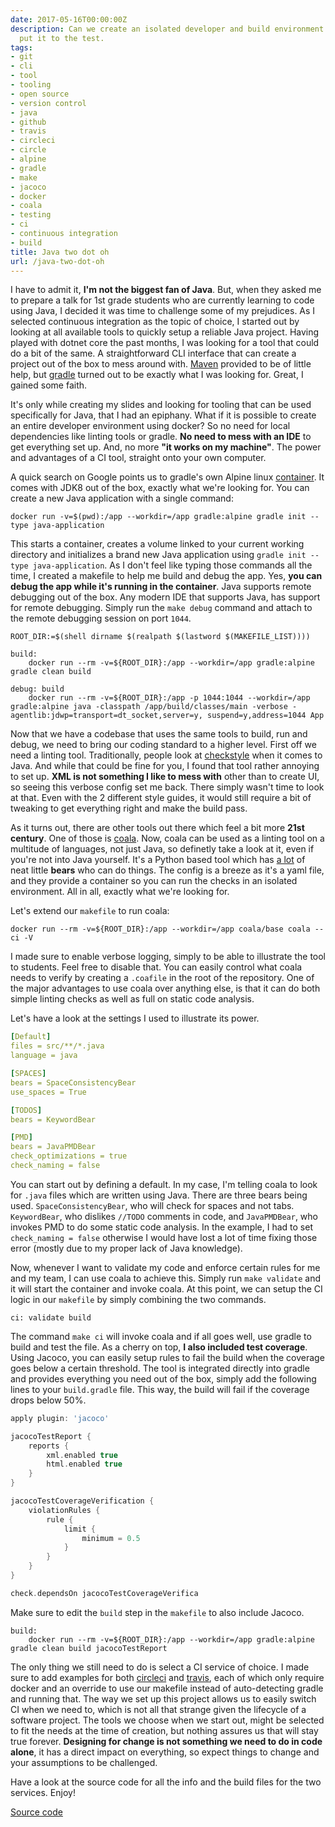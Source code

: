 ```yaml
---
date: 2017-05-16T00:00:00Z
description: Can we create an isolated developer and build environment for Java? I
  put it to the test.
tags:
- git
- cli
- tool
- tooling
- open source
- version control
- java
- github
- travis
- circleci
- circle
- alpine
- gradle
- make
- jacoco
- docker
- coala
- testing
- ci
- continuous integration
- build
title: Java two dot oh
url: /java-two-dot-oh
---
```


I have to admit it, **I'm not the biggest fan of Java**. But, when they asked me to prepare a talk for 1st grade students who are currently learning to code using Java, I decided it was time to challenge some of my prejudices. As I selected continuous integration as the topic of choice, I started out by looking at all available tools to quickly setup a reliable Java project. Having played with dotnet core the past months, I was looking for a tool that could do a bit of the same. A straightforward CLI interface that can create a project out of the box to mess around with. <a href="https://maven.apache.org/" target="_blank">Maven</a> provided to be of little help, but <a href="https://gradle.org/" target="_blank">gradle</a> turned out to be exactly what I was looking for. Great, I gained some faith.

It's only while creating my slides and looking for tooling that can be used specifically for Java, that I had an epiphany. What if it is possible to create an entire developer environment using docker? So no need for local dependencies like linting tools or gradle. **No need to mess with an IDE** to get everything set up. And, no more **"it works on my machine"**. The power and advantages of a CI tool, straight onto your own computer.

A quick search on Google points us to gradle's own Alpine linux <a href="https://hub.docker.com/_/gradle/" target="_blank">container</a>. It comes with JDK8 out of the box, exactly what we're looking for. You can create a new Java application with a single command:

```shell
docker run -v=$(pwd):/app --workdir=/app gradle:alpine gradle init --type java-application
```

This starts a container, creates a volume linked to your current working directory and initializes a brand new Java application using `gradle init --type java-application`. As I don't feel like typing those commands all the time, I created a makefile to help me build and debug the app. Yes, **you can debug the app while it's running in the container**. Java supports remote debugging out of the box. Any modern IDE that supports Java, has support for remote debugging. Simply run the `make debug` command and attach to the remote debugging session on port `1044`.

```shell
ROOT_DIR:=$(shell dirname $(realpath $(lastword $(MAKEFILE_LIST))))

build:
    docker run --rm -v=${ROOT_DIR}:/app --workdir=/app gradle:alpine gradle clean build

debug: build
    docker run --rm -v=${ROOT_DIR}:/app -p 1044:1044 --workdir=/app gradle:alpine java -classpath /app/build/classes/main -verbose -agentlib:jdwp=transport=dt_socket,server=y, suspend=y,address=1044 App
```

Now that we have a codebase that uses the same tools to build, run and debug, we need to bring our coding standard to a higher level. First off we need a linting tool. Traditionally, people look at <a href="http://checkstyle.sourceforge.net/" target="_blank">checkstyle</a> when it comes to Java. And while that could be fine for you, I found that tool rather annoying to set up. **XML is not something I like to mess with** other than to create UI, so seeing this verbose config set me back. There simply wasn't time to look at that. Even with the 2 different style guides, it would still require a bit of tweaking to get everything right and make the build pass.

As it turns out, there are other tools out there which feel a bit more **21st century**. One of those is <a href="https://coala.io/" target="_blank">coala</a>. Now, coala can be used as a linting tool on a multitude of languages, not just Java, so definetly take a look at it, even if you're not into Java yourself. It's a Python based tool which has <a href="http://coala.io/#!/languages" target="_blank">a lot</a> of neat little **bears** who can do things. The config is a breeze as it's a yaml file, and they provide a container so you can run the checks in an isolated environment. All in all, exactly what we're looking for.

Let's extend our `makefile` to run coala:

```shell
docker run --rm -v=${ROOT_DIR}:/app --workdir=/app coala/base coala --ci -V
```

I made sure to enable verbose logging, simply to be able to illustrate the tool to students. Feel free to disable that. You can easily control what coala needs to verify by creating a `.coafile` in the root of the repository. One of the major advantages to use coala over anything else, is that it can do both simple linting checks as well as full on static code analysis.

Let's have a look at the settings I used to illustrate its power.

```yml
[Default]
files = src/**/*.java
language = java

[SPACES]
bears = SpaceConsistencyBear
use_spaces = True

[TODOS]
bears = KeywordBear

[PMD]
bears = JavaPMDBear
check_optimizations = true
check_naming = false
```

You can start out by defining a default. In my case, I'm telling coala to look for `.java` files which are written using Java. There are three bears being used. `SpaceConsistencyBear`, who will check for spaces and not tabs. `KeywordBear`, who dislikes `//TODO` comments in code, and `JavaPMDBear`, who invokes PMD to do some static code analysis. In the example, I had to set `check_naming = false` otherwise I would have lost a lot of time fixing those error (mostly due to my proper lack of Java knowledge).

Now, whenever I want to validate my code and enforce certain rules for me and my team, I can use coala to achieve this. Simply run `make validate` and it will start the container and invoke coala. At this point, we can setup the CI logic in our `makefile` by simply combining the two commands.

```shell
ci: validate build
```

The command `make ci` will invoke coala and if all goes well, use gradle to build and test the file. As a cherry on top, **I also included test coverage**. Using Jacoco, you can easily setup rules to fail the build when the coverage goes below a certain threshold. The tool is integrated directly into gradle and provides everything you need out of the box, simply add the following lines to your `build.gradle` file. This way, the build will fail if the coverage drops below 50%.

```groovy
apply plugin: 'jacoco'

jacocoTestReport {
    reports {
        xml.enabled true
        html.enabled true
    }
}

jacocoTestCoverageVerification {
    violationRules {
        rule {
            limit {
                minimum = 0.5
            }
        }
    }
}

check.dependsOn jacocoTestCoverageVerifica
```

Make sure to edit the `build` step in the `makefile` to also include Jacoco.

```shell
build:
    docker run --rm -v=${ROOT_DIR}:/app --workdir=/app gradle:alpine gradle clean build jacocoTestReport
```

The only thing we still need to do is select a CI service of choice. I made sure to add examples for both <a href="https://circleci.com/" target="_blank">circleci</a> and <a href="https://travis-ci.org/" target="_blank">travis</a>, each of which only require docker and an override to use our makefile instead of auto-detecting gradle and running that. The way we set up this project allows us to easily switch CI when we need to, which is not all that strange given the lifecycle of a software project. The tools we choose when we start out, might be selected to fit the needs at the time of creation, but nothing assures us that will stay true forever. **Designing for change is not something we need to do in code alone**, it has a direct impact on everything, so expect things to change and your assumptions to be challenged.

Have a look at the source code for all the info and the build files for the two services. Enjoy!

<a class="github_link" href="https://github.com/JanDeDobbeleer/java-docker-setup" target="_blank" >Source code</a>
